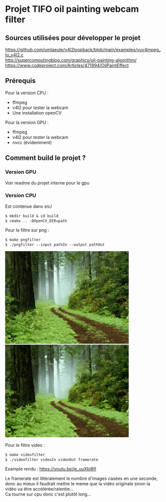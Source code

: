 # Projet TIFO oil painting webcam filter

## Sources utilisées pour développer le projet

https://github.com/umlaeute/v4l2loopback/blob/main/examples/yuv4mpeg_to_v4l2.c  
http://supercomputingblog.com/graphics/oil-painting-algorithm/  
https://www.codeproject.com/Articles/471994/OilPaintEffect

## Prérequis

Pour la version CPU :
* ffmpeg
* v4l2 pour tester la webcam
* Une installation openCV

Pour la version GPU :
* ffmpeg
* v4l2 pour tester la webcam
* nvcc (évidemment)


## Comment build le projet ?

### Version GPU

Voir readme du projet interne pour le gpu

### Version CPU

Est contenue dans src/

    $ mkdir build & cd build
    $ cmake .. -DOpenCV_DIR=path

Pour le filtre sur png :

    $ make pngfilter
    $ ./pngfilter --input pathIn --output pathOut

<img src="resources/forest.png" alt="drawing" width="400"/>
<img src="resources/test.png" alt="drawing" width="400"/>

Pour le filtre video :

    $ make videofilter
    $ ./videofilter videoIn videoOut framerate

Example rendu : https://youtu.be/ie_uuXbl8fI

Le framerate est littéralement le nombre d'images casées en une seconde, donc au mieux il faudrait mettre le meme que 
la vidéo originale sinon la vidéo va être accélérée/ralentie...  
Ca tourne sur cpu donc c'est plutôt long...